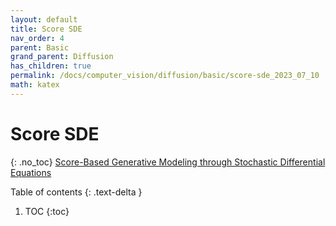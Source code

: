 ```yaml
---
layout: default
title: Score SDE
nav_order: 4
parent: Basic
grand_parent: Diffusion
has_children: true
permalink: /docs/computer_vision/diffusion/basic/score-sde_2023_07_10
math: katex
---
```


# Score SDE
{: .no_toc}
[Score-Based Generative Modeling through Stochastic Differential Equations](https://arxiv.org/abs/2011.13456)

Table of contents
{: .text-delta }
1. TOC
{:toc}
